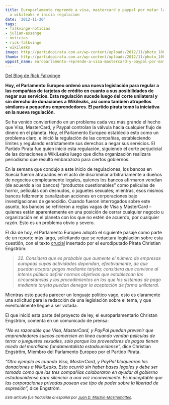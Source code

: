 ```yaml
---
title: Europarlamento reprende a visa, mastercard y paypal por matar las donaciones
  a wikileaks e inicia regulacion
date: '2012-11-20'
tags:
- falkvinge-noticias
- julian-assange
- noticias
- rick-falkvinge
- wikileaks
image: http://partidopirata.com.ar/wp-content/uploads/2012/11/photo_1003_20060203-646x363.jpg
thumb: http://partidopirata.com.ar/wp-content/uploads/2012/11/photo_1003_20060203-646x363-150x150.jpg
wppost_name: europarlamento-reprende-a-visa-mastercard-y-paypal-por-matar-las-donaciones-a-wikileaks-e-inicia-regulacion
---
```


<a title="Blog Falkvinge" href="http://falkvinge.net/" target="_blank">Del Blog de Rick Falkvinge</a>

<strong>Hoy, el Parlamento Europeo ordenó una nueva legislación para regular a las compañías de tarjetas de crédito en cuanto a sus posibilidades de negar sus servicios. Esta regulación sucede luego del corte unilateral y sin derecho de donaciones a Wikileaks, así como también atropellos similares a pequeños emprendedores. El partido pirata tomó la iniciativa en la nueva regulación.</strong>

Se ha venido conviertiendo en un problema cada vez más grande el hecho que Visa, MasterCard, y Paypal controlan la válvula hacia cualquier flujo de dinero en el planeta. Hoy, el Parlamento Europeo estableció esto como un problema claro, e inició la regulación de las compañías, estableciendo límites y regulando estrictamente sus derechos a negar sus servicios. El Partido Pirata fue quien inició esta regulación, siguiendo el corte perjudicial de las donaciones a WikiLeaks luego que dicha organización realizara periodismo que resultó embarazozo para ciertos gobiernos.

En la semana que condujo a este inicio de regulaciones, los bancos en Suecia fueron atrapados en el acto de discriminar arbitrariamente a dueños de negocios completamente legales, quienes los bancos afirmaron vendían (de acuerdo a los bancos) “productos cuestionables” como películas de horror, películas con desnudos, o juguetes sexuales; mientras, esos mismos bancos felizmente canalizaban acciones en corporaciones bajo investigaciones de genocidio. Cuando fueron interrogados sobre este asunto, los bancos se refirieron a reglas vagas de Visa y MasterCard – quienes están aparentemente en una posición de cerrar cualquier negocio u organización en el planeta con los que no estén de acuerdo, por cualquier razón. Esto es un problema obvio y severo.

El día de hoy, el Parlamento Europeo adoptó el siguiente pasaje como parte de un reporte más largo, solicitando que se redactara legislación sobre esta cuestión, con el texto <a href="http://christianengstrom.wordpress.com/2012/11/20/europaparlamentet-kreditkortsforetagen-skall-inte-fa-blockera-smaforetag-godtyckligt/">crucial</a> insertado por el eurodiputado Pirata Christian Engström:
<blockquote><em>32. Considera que es probable que aumente el número de empresas europeas cuyas actividades dependan, efectivamente, de que puedan aceptar pagos mediante tarjeta; considera que conviene al interés público definir normas objetivas que establezcan las circunstancias y los procedimientos en los que los sistemas de pago mediante tarjeta puedan denegar la aceptación de forma unilateral.</em></blockquote>
Mientras esto pueda parecer un lenguaje político vago, esto es claramente una solicitud para la redacción de una legislación sobre el tema, y que eventualmente llegue a ser votada.

El que inició esta parte del proyecto de ley, el europarlamentario Christan Engström, comenta en un comunicado de prensa:

<em>“No es razonable que Visa, MasterCard, y PayPal puedan prevenir que emprendedores suecos comercien en línea cuando vendan películas de terror o jueguetes sexuales, solo porque los proveedores de pagos tienen miedo del moralismo fundamentalista estadounidense”,</em> dice Christian Engström, Miembro del Parlamento Europeo por el Partido Pirata.

<em>“Otro ejemplo es cuando Visa, MasterCard, y PayPal bloquearon las donaciones a WikiLeaks. Esto ocurrió sin haber bases legales y debe ser tomado como que las tres compañías colaboraron en ayudar al gobierno estadounidense para silenciar a una voz inconveniente. Es inaceptable que las corporaciones privadas posean ese tipo de poder sobre la libertad de expresión”,</em> dice Engström.

<small><em>Este artículo fue traducido al español por <a href="http://judamasmas.com">Juan D. Machin-Mastromatteo</a>.</em></small>
